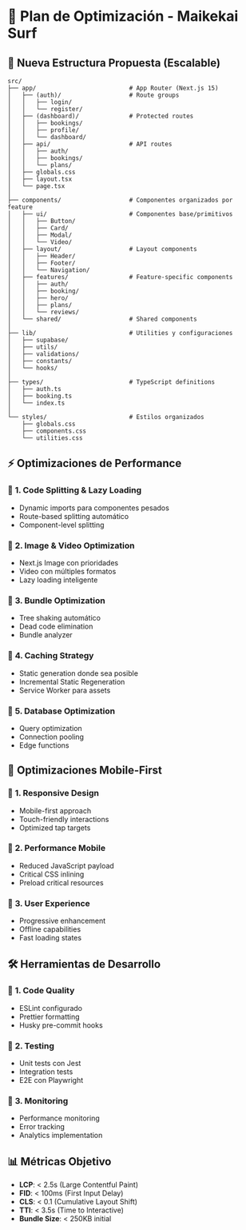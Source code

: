 # 🚀 Plan de Optimización - Maikekai Surf

## 📁 Nueva Estructura Propuesta (Escalable)

```
src/
├── app/                          # App Router (Next.js 15)
│   ├── (auth)/                   # Route groups
│   │   ├── login/
│   │   └── register/
│   ├── (dashboard)/              # Protected routes
│   │   ├── bookings/
│   │   ├── profile/
│   │   └── dashboard/
│   ├── api/                      # API routes
│   │   ├── auth/
│   │   ├── bookings/
│   │   └── plans/
│   ├── globals.css
│   ├── layout.tsx
│   └── page.tsx
│
├── components/                   # Componentes organizados por feature
│   ├── ui/                       # Componentes base/primitivos
│   │   ├── Button/
│   │   ├── Card/
│   │   ├── Modal/
│   │   └── Video/
│   ├── layout/                   # Layout components
│   │   ├── Header/
│   │   ├── Footer/
│   │   └── Navigation/
│   ├── features/                 # Feature-specific components
│   │   ├── auth/
│   │   ├── booking/
│   │   ├── hero/
│   │   ├── plans/
│   │   └── reviews/
│   └── shared/                   # Shared components
│
├── lib/                          # Utilities y configuraciones
│   ├── supabase/
│   ├── utils/
│   ├── validations/
│   ├── constants/
│   └── hooks/
│
├── types/                        # TypeScript definitions
│   ├── auth.ts
│   ├── booking.ts
│   └── index.ts
│
└── styles/                       # Estilos organizados
    ├── globals.css
    ├── components.css
    └── utilities.css
```

## ⚡ Optimizaciones de Performance

### 🎯 **1. Code Splitting & Lazy Loading**
- Dynamic imports para componentes pesados
- Route-based splitting automático
- Component-level splitting

### 🎯 **2. Image & Video Optimization**
- Next.js Image con prioridades
- Video con múltiples formatos
- Lazy loading inteligente

### 🎯 **3. Bundle Optimization**
- Tree shaking automático
- Dead code elimination
- Bundle analyzer

### 🎯 **4. Caching Strategy**
- Static generation donde sea posible
- Incremental Static Regeneration
- Service Worker para assets

### 🎯 **5. Database Optimization**
- Query optimization
- Connection pooling
- Edge functions

## 📱 Optimizaciones Mobile-First

### 🎯 **1. Responsive Design**
- Mobile-first approach
- Touch-friendly interactions
- Optimized tap targets

### 🎯 **2. Performance Mobile**
- Reduced JavaScript payload
- Critical CSS inlining
- Preload critical resources

### 🎯 **3. User Experience**
- Progressive enhancement
- Offline capabilities
- Fast loading states

## 🛠️ Herramientas de Desarrollo

### 🎯 **1. Code Quality**
- ESLint configurado
- Prettier formatting
- Husky pre-commit hooks

### 🎯 **2. Testing**
- Unit tests con Jest
- Integration tests
- E2E con Playwright

### 🎯 **3. Monitoring**
- Performance monitoring
- Error tracking
- Analytics implementation

## 📊 Métricas Objetivo

- **LCP**: < 2.5s (Large Contentful Paint)
- **FID**: < 100ms (First Input Delay)
- **CLS**: < 0.1 (Cumulative Layout Shift)
- **TTI**: < 3.5s (Time to Interactive)
- **Bundle Size**: < 250KB initial
